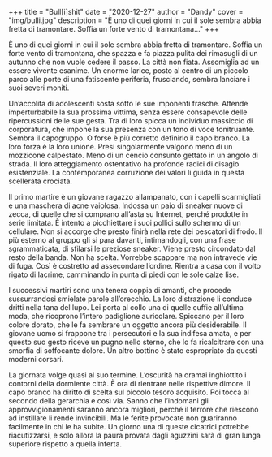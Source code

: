 +++
title = "Bull[i]shit"
date = "2020-12-27"
author = "Dandy"
cover = "img/bulli.jpg"
description = "È uno di quei giorni in cui il sole sembra abbia fretta di tramontare. Soffia un forte vento di tramontana..."
+++

È uno di quei giorni in cui il sole sembra abbia fretta di tramontare. Soffia un forte vento di tramontana, che spazza e fa piazza pulita dei rimasugli di un autunno che non vuole cedere il passo. La città non fiata. Assomiglia ad un essere vivente esanime. Un enorme larice, posto al centro di un piccolo parco alle porte di una fatiscente periferia, frusciando, sembra lanciare i suoi severi moniti.

Un’accolita di adolescenti sosta sotto le sue imponenti frasche. Attende imperturbabile la sua prossima vittima, senza essere consapevole delle ripercussioni delle sue gesta. Tra di loro spicca un individuo massiccio di corporatura, che impone la sua presenza con un tono di voce tonitruante. Sembra il capogruppo. O forse è più corretto definirlo il capo branco. La loro forza è la loro unione. Presi singolarmente valgono meno di un mozzicone calpestato. Meno di un cencio consunto gettato in un angolo di strada. Il loro atteggiamento ostentativo ha profonde radici di disagio esistenziale. La contemporanea corruzione dei valori li guida in questa scellerata crociata.

Il primo martire è un giovane ragazzo allampanato, con i capelli scarmigliati e una maschera di acne vaiolosa. Indossa un paio di sneaker nuove di zecca, di quelle che si comprano all’asta su Internet, perché prodotte in serie limitata. È intento a picchiettare i suoi pollici sullo schermo di un cellulare. Non si accorge che presto finirà nella rete dei pescatori di frodo. Il più esterno al gruppo gli si para davanti, intimandogli, con una frase sgrammaticata, di sfilarsi le preziose sneaker. Viene presto circondato dal resto della banda. Non ha scelta. Vorrebbe scappare ma non intravede vie di fuga. Così è costretto ad assecondare l’ordine. Rientra a casa con il volto rigato di lacrime, camminando in punta di piedi con le sole calze lise.

I successivi martiri sono una tenera coppia di amanti, che procede sussurrandosi smielate parole all’orecchio. La loro distrazione li conduce dritti nella tana del lupo. Lei porta al collo una di quelle cuffie all’ultima moda, che ricoprono l’intero padiglione auricolare. Spiccano per il loro colore dorato, che le fa sembrare un oggetto ancora più desiderabile. Il giovane uomo si frappone tra i persecutori e la sua indifesa amata, e per questo suo gesto riceve un pugno nello sterno, che lo fa ricalcitrare con una smorfia di soffocante dolore. Un altro bottino è stato espropriato da questi moderni corsari.

La giornata volge quasi al suo termine. L’oscurità ha oramai inghiottito i contorni della dormiente città. È ora di rientrare nelle rispettive dimore. Il capo branco ha diritto di scelta sul piccolo tesoro acquisito. Poi tocca al secondo della gerarchia e così via. Sanno che l’indomani gli approvvigionamenti saranno ancora migliori, perché il terrore che riescono ad instillare li rende invincibili. Ma le ferite provocate non guariranno facilmente in chi le ha subite. Un giorno una di queste cicatrici potrebbe riacutizzarsi, e solo allora la paura provata dagli aguzzìni sarà di gran lunga superiore rispetto a quella inferta.
